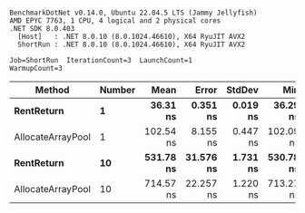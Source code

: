 ```

BenchmarkDotNet v0.14.0, Ubuntu 22.04.5 LTS (Jammy Jellyfish)
AMD EPYC 7763, 1 CPU, 4 logical and 2 physical cores
.NET SDK 8.0.403
  [Host]   : .NET 8.0.10 (8.0.1024.46610), X64 RyuJIT AVX2
  ShortRun : .NET 8.0.10 (8.0.1024.46610), X64 RyuJIT AVX2

Job=ShortRun  IterationCount=3  LaunchCount=1  
WarmupCount=3  

```
| Method            | Number | Mean      | Error     | StdDev   | Min       | Max       | Allocated |
|------------------ |------- |----------:|----------:|---------:|----------:|----------:|----------:|
| **RentReturn**        | **1**      |  **36.31 ns** |  **0.351 ns** | **0.019 ns** |  **36.29 ns** |  **36.32 ns** |         **-** |
| AllocateArrayPool | 1      | 102.54 ns |  8.155 ns | 0.447 ns | 102.09 ns | 102.99 ns |         - |
| **RentReturn**        | **10**     | **531.78 ns** | **31.576 ns** | **1.731 ns** | **530.78 ns** | **533.78 ns** |         **-** |
| AllocateArrayPool | 10     | 714.57 ns | 22.257 ns | 1.220 ns | 713.27 ns | 715.69 ns |         - |
